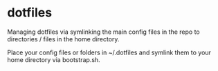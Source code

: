 dotfiles
========

Managing dotfiles via symlinking the main config files in the repo to directories / files in the home directory. 

Place your config files or folders in ~/.dotfiles and symlink them to your home directory via bootstrap.sh.
